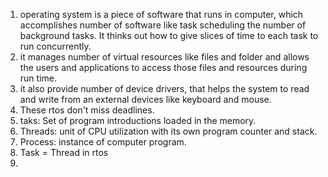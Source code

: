 1. operating system is a piece of software that runs in computer, which accomplishes number of software like task scheduling the number of background tasks. It thinks out how to give slices  of time to each task to run concurrently.
2. it manages number of virtual resources like files and folder and allows the users and applications to access those files and resources during run time.
3. it also provide number of device drivers, that helps the system to read and write from an external devices like keyboard and mouse.
4. These rtos don't miss deadlines.
5. taks: Set of program introductions loaded in the memory.
6. Threads: unit of CPU utilization with its own program counter and stack.
7. Process: instance of computer program.
8. Task  = Thread in rtos
9. 